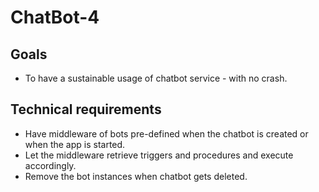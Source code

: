 # ChatBot-4

## Goals
 - To have a sustainable usage of chatbot service - with no crash.

## Technical requirements
 - Have middleware of bots pre-defined when the chatbot is created or when the app is started.
 - Let the middleware retrieve triggers and procedures and execute accordingly.
 - Remove the bot instances when chatbot gets deleted.